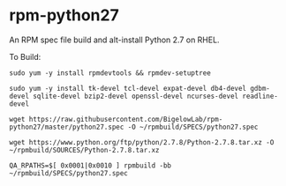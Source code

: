 rpm-python27
============

An RPM spec file build and alt-install Python 2.7 on RHEL.

To Build:

`sudo yum -y install rpmdevtools && rpmdev-setuptree`

`sudo yum -y install tk-devel tcl-devel expat-devel db4-devel gdbm-devel sqlite-devel bzip2-devel openssl-devel ncurses-devel readline-devel`

`wget https://raw.githubusercontent.com/BigelowLab/rpm-python27/master/python27.spec -O ~/rpmbuild/SPECS/python27.spec`

`wget https://www.python.org/ftp/python/2.7.8/Python-2.7.8.tar.xz -O ~/rpmbuild/SOURCES/Python-2.7.8.tar.xz`

`QA_RPATHS=$[ 0x0001|0x0010 ] rpmbuild -bb ~/rpmbuild/SPECS/python27.spec`
